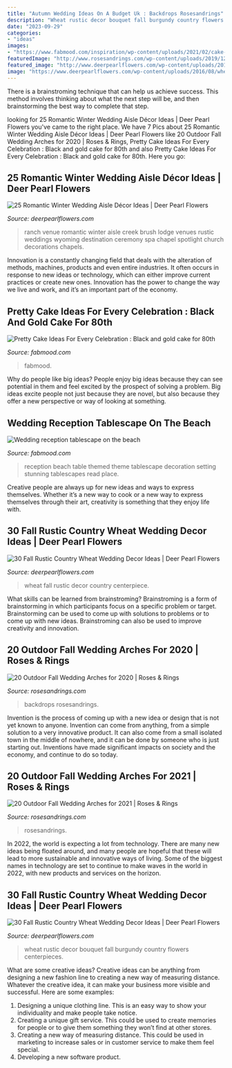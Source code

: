 ```yaml
---
title: "Autumn Wedding Ideas On A Budget Uk : Backdrops Rosesandrings"
description: "Wheat rustic decor bouquet fall burgundy country flowers centerpieces"
date: "2023-09-29"
categories:
- "ideas"
images:
- "https://www.fabmood.com/inspiration/wp-content/uploads/2021/02/cake-ideas-7-370x540.jpg"
featuredImage: "http://www.rosesandrings.com/wp-content/uploads/2019/12/rustic-outdoor-fall-wedding-arches-and-backdrop-13.jpg"
featured_image: "http://www.deerpearlflowers.com/wp-content/uploads/2015/05/rustic-winter-wedding-aisle-ideas.jpg"
image: "https://www.deerpearlflowers.com/wp-content/uploads/2016/08/wheat-fall-wedding-centerpiece.jpg"
---
```



There is a brainstroming technique that can help us achieve success. This method involves thinking about what the next step will be, and then brainstorming the best way to complete that step.

	

		
looking for 25 Romantic Winter Wedding Aisle Décor Ideas | Deer Pearl Flowers you've came to the right place. We have 7 Pics about 25 Romantic Winter Wedding Aisle Décor Ideas | Deer Pearl Flowers like 20 Outdoor Fall Wedding Arches for 2020 | Roses &amp; Rings, Pretty Cake Ideas For Every Celebration : Black and gold cake for 80th and also Pretty Cake Ideas For Every Celebration : Black and gold cake for 80th. Here you go:
		
    
## 25 Romantic Winter Wedding Aisle Décor Ideas | Deer Pearl Flowers

<img loading=lazy src="http://www.deerpearlflowers.com/wp-content/uploads/2015/05/rustic-winter-wedding-aisle-ideas.jpg" onerror="this.onerror=null;this.src='https://tse2.mm.bing.net/th?id=OIP.vB5DY76bQLsZ2TgTRTZysgHaLH&amp;pid=15.1';" alt="25 Romantic Winter Wedding Aisle Décor Ideas | Deer Pearl Flowers">

_Source: deerpearlflowers.com_

>ranch venue romantic winter aisle creek brush lodge venues rustic weddings wyoming destination ceremony spa chapel spotlight church decorations chapels. 

	

Innovation is a constantly changing field that deals with the alteration of methods, machines, products and even entire industries. It often occurs in response to new ideas or technology, which can either improve current practices or create new ones. Innovation has the power to change the way we live and work, and it’s an important part of the economy.

    
## Pretty Cake Ideas For Every Celebration : Black And Gold Cake For 80th

<img loading=lazy src="https://www.fabmood.com/inspiration/wp-content/uploads/2021/02/cake-ideas-7-370x540.jpg" onerror="this.onerror=null;this.src='https://tse4.mm.bing.net/th?id=OIP.ajo7AHoq0KOFKLeVAB8LvQAAAA&amp;pid=15.1';" alt="Pretty Cake Ideas For Every Celebration : Black and gold cake for 80th">

_Source: fabmood.com_

>fabmood. 

	

Why do people like big ideas?
People enjoy big ideas because they can see potential in them and feel excited by the prospect of solving a problem. Big ideas excite people not just because they are novel, but also because they offer a new perspective or way of looking at something.

    
## Wedding Reception Tablescape On The Beach

<img loading=lazy src="https://www.fabmood.com/wp-content/uploads/2013/08/tablescapes42.jpg" onerror="this.onerror=null;this.src='https://tse3.mm.bing.net/th?id=OIP.ZptWyagLEFQBJZvXm4Sl9gHaLJ&amp;pid=15.1';" alt="Wedding reception tablescape on the beach">

_Source: fabmood.com_

>reception beach table themed theme tablescape decoration setting stunning tablescapes read place. 

	

Creative people are always up for new ideas and ways to express themselves. Whether it’s a new way to cook or a new way to express themselves through their art, creativity is something that they enjoy life with.

    
## 30 Fall Rustic Country Wheat Wedding Decor Ideas | Deer Pearl Flowers

<img loading=lazy src="https://www.deerpearlflowers.com/wp-content/uploads/2016/08/wheat-fall-wedding-centerpiece.jpg" onerror="this.onerror=null;this.src='https://tse2.mm.bing.net/th?id=OIP.Nfu06de0gJMBkuMjh0EofAHaLH&amp;pid=15.1';" alt="30 Fall Rustic Country Wheat Wedding Decor Ideas | Deer Pearl Flowers">

_Source: deerpearlflowers.com_

>wheat fall rustic decor country centerpiece. 

	

What skills can be learned from brainstroming?
Brainstroming is a form of brainstorming in which participants focus on a specific problem or target. Brainstorming can be used to come up with solutions to problems or to come up with new ideas. Brainstroming can also be used to improve creativity and innovation.

    
## 20 Outdoor Fall Wedding Arches For 2020 | Roses &amp; Rings

<img loading=lazy src="https://www.rosesandrings.com/wp-content/uploads/2019/12/rustic-outdoor-fall-wedding-arches-and-backdrop-1.jpg" onerror="this.onerror=null;this.src='https://tse1.mm.bing.net/th?id=OIP.oJSst0Of65tzwGR9vwwdPgHaLH&amp;pid=15.1';" alt="20 Outdoor Fall Wedding Arches for 2020 | Roses &amp; Rings">

_Source: rosesandrings.com_

>backdrops rosesandrings. 

	

Invention is the process of coming up with a new idea or design that is not yet known to anyone. Invention can come from anything, from a simple solution to a very innovative product. It can also come from a small isolated town in the middle of nowhere, and it can be done by someone who is just starting out. Inventions have made significant impacts on society and the economy, and continue to do so today.

    
## 20 Outdoor Fall Wedding Arches For 2021 | Roses &amp; Rings

<img loading=lazy src="http://www.rosesandrings.com/wp-content/uploads/2019/12/rustic-outdoor-fall-wedding-arches-and-backdrop-13.jpg" onerror="this.onerror=null;this.src='https://tse4.mm.bing.net/th?id=OIP.d3vSUXaKJogHgcOF53oHGgHaLH&amp;pid=15.1';" alt="20 Outdoor Fall Wedding Arches for 2021 | Roses &amp; Rings">

_Source: rosesandrings.com_

>rosesandrings. 

	

In 2022, the world is expecting a lot from technology. There are many new ideas being floated around, and many people are hopeful that these will lead to more sustainable and innovative ways of living. Some of the biggest names in technology are set to continue to make waves in the world in 2022, with new products and services on the horizon.

    
## 30 Fall Rustic Country Wheat Wedding Decor Ideas | Deer Pearl Flowers

<img loading=lazy src="https://www.deerpearlflowers.com/wp-content/uploads/2016/08/Rustic-Burgundy-Wheat-Wedding-Bouquet.jpg" onerror="this.onerror=null;this.src='https://tse1.mm.bing.net/th?id=OIP.TqpenX8UN83blKd4BQOtQAHaLH&amp;pid=15.1';" alt="30 Fall Rustic Country Wheat Wedding Decor Ideas | Deer Pearl Flowers">

_Source: deerpearlflowers.com_

>wheat rustic decor bouquet fall burgundy country flowers centerpieces. 

	

What are some creative ideas?
Creative ideas can be anything from designing a new fashion line to creating a new way of measuring distance. Whatever the creative idea, it can make your business more visible and successful. Here are some examples:
1. Designing a unique clothing line. This is an easy way to show your individuality and make people take notice.
2. Creating a unique gift service. This could be used to create memories for people or to give them something they won’t find at other stores.
3. Creating a new way of measuring distance. This could be used in marketing to increase sales or in customer service to make them feel special.
4. Developing a new software product.

